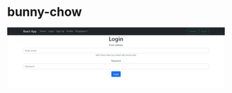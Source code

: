 # bunny-chow
![Alt text](https://github.com/YeowKinRen/bunny-chow/blob/main/login.PNG?raw=true "Title")